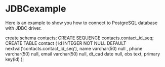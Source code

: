 # JDBCexample
Here is an example to show you how to connect to PostgreSQL database with JDBC driver.

create schema contacts;
CREATE SEQUENCE contacts.contact_id_seq;
CREATE TABLE contact (
id INTEGER NOT NULL DEFAULT nextval('contacts.contact_id_seq'),
name varchar(50) null ,
phone varchar(50) null,
email varchar(50) null, 
dt_cad date null,
obs text,
primary key(id)
);
